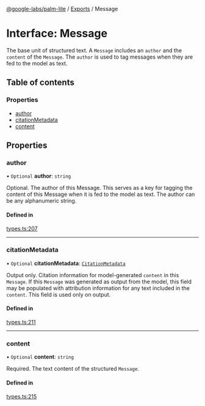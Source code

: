 [@google-labs/palm-lite](../README.md) / [Exports](../modules.md) / Message

# Interface: Message

The base unit of structured text. A `Message` includes an `author` and the `content` of the `Message`. The `author` is used to tag messages when they are fed to the model as text.

## Table of contents

### Properties

- [author](Message.md#author)
- [citationMetadata](Message.md#citationmetadata)
- [content](Message.md#content)

## Properties

### author

• `Optional` **author**: `string`

Optional. The author of this Message. This serves as a key for tagging the content of this Message when it is fed to the model as text. The author can be any alphanumeric string.

#### Defined in

[types.ts:207](https://github.com/Chizobaonorh/labs-prototypes/blob/66eed2a/seeds/palm-lite/src/types.ts#L207)

___

### citationMetadata

• `Optional` **citationMetadata**: [`CitationMetadata`](CitationMetadata.md)

Output only. Citation information for model-generated `content` in this `Message`. If this `Message` was generated as output from the model, this field may be populated with attribution information for any text included in the `content`. This field is used only on output.

#### Defined in

[types.ts:211](https://github.com/Chizobaonorh/labs-prototypes/blob/66eed2a/seeds/palm-lite/src/types.ts#L211)

___

### content

• `Optional` **content**: `string`

Required. The text content of the structured `Message`.

#### Defined in

[types.ts:215](https://github.com/Chizobaonorh/labs-prototypes/blob/66eed2a/seeds/palm-lite/src/types.ts#L215)
